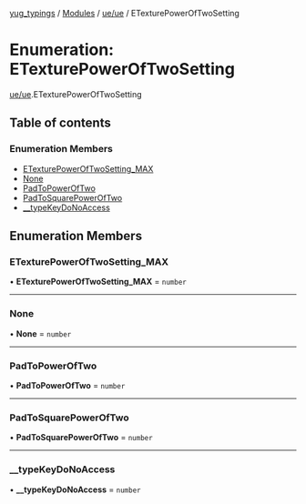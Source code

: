 [yug_typings](../README.md) / [Modules](../modules.md) / [ue/ue](../modules/ue_ue.md) / ETexturePowerOfTwoSetting

# Enumeration: ETexturePowerOfTwoSetting

[ue/ue](../modules/ue_ue.md).ETexturePowerOfTwoSetting

## Table of contents

### Enumeration Members

- [ETexturePowerOfTwoSetting\_MAX](ue_ue.ETexturePowerOfTwoSetting.md#etexturepoweroftwosetting_max)
- [None](ue_ue.ETexturePowerOfTwoSetting.md#none)
- [PadToPowerOfTwo](ue_ue.ETexturePowerOfTwoSetting.md#padtopoweroftwo)
- [PadToSquarePowerOfTwo](ue_ue.ETexturePowerOfTwoSetting.md#padtosquarepoweroftwo)
- [\_\_typeKeyDoNoAccess](ue_ue.ETexturePowerOfTwoSetting.md#__typekeydonoaccess)

## Enumeration Members

### ETexturePowerOfTwoSetting\_MAX

• **ETexturePowerOfTwoSetting\_MAX** = `number`

___

### None

• **None** = `number`

___

### PadToPowerOfTwo

• **PadToPowerOfTwo** = `number`

___

### PadToSquarePowerOfTwo

• **PadToSquarePowerOfTwo** = `number`

___

### \_\_typeKeyDoNoAccess

• **\_\_typeKeyDoNoAccess** = `number`
